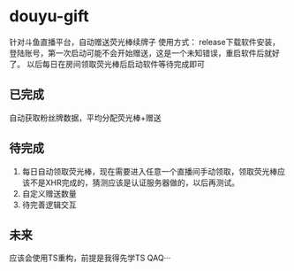 # douyu-gift
针对斗鱼直播平台，自动赠送荧光棒续牌子
使用方式：
release下载软件安装，登陆账号，第一次启动可能不会开始赠送，这是一个未知错误，重启软件后就好了。
以后每日在房间领取荧光棒后启动软件等待完成即可

## 已完成
自动获取粉丝牌数据，平均分配荧光棒+赠送

## 待完成
1. 每日自动领取荧光棒，现在需要进入任意一个直播间手动领取，领取荧光棒应该不是XHR完成的，猜测应该是认证服务器做的，以后再测试。
2. 自定义赠送数量
3. 待完善逻辑交互

## 未来
应该会使用TS重构，前提是我得先学TS QAQ···